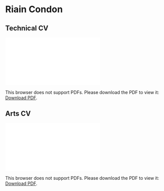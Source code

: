 # Riain Condon

## Technical CV

<object data="CV-Tech.pdf" type="application/pdf" width="700px" height="700px">
    <embed src="CV-Tech.pdf">
        <p>This browser does not support PDFs. Please download the PDF to view it: <a href="CV-Tech.pdf">Download PDF</a>.</p>
    </embed>
</object>

## Arts CV

<object data="CV-Arts.pdf" type="application/pdf" width="700px" height="700px">
    <embed src="CV-Arts.pdf">
        <p>This browser does not support PDFs. Please download the PDF to view it: <a href="CV-Arts.pdf">Download PDF</a>.</p>
    </embed>
</object>

